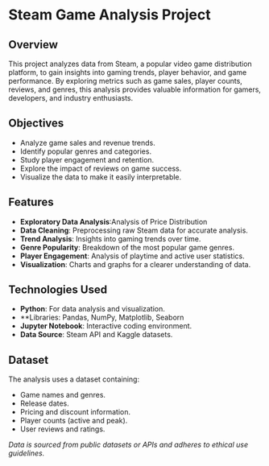 # Steam Game Analysis Project

## Overview
This project analyzes data from Steam, a popular video game distribution platform, to gain insights into gaming trends, player behavior, and game performance. By exploring metrics such as game sales, player counts, reviews, and genres, this analysis provides valuable information for gamers, developers, and industry enthusiasts.

## Objectives
- Analyze game sales and revenue trends.
- Identify popular genres and categories.
- Study player engagement and retention.
- Explore the impact of reviews on game success.
- Visualize the data to make it easily interpretable.

## Features
- **Exploratory Data Analysis**:Analysis of Price Distribution
- **Data Cleaning**: Preprocessing raw Steam data for accurate analysis.
- **Trend Analysis**: Insights into gaming trends over time.
- **Genre Popularity**: Breakdown of the most popular game genres.
- **Player Engagement**: Analysis of playtime and active user statistics.
- **Visualization**: Charts and graphs for a clearer understanding of data.

## Technologies Used
- **Python**: For data analysis and visualization.
- **Libraries: Pandas, NumPy, Matplotlib, Seaborn
- **Jupyter Notebook**: Interactive coding environment.
- **Data Source**: Steam API and Kaggle datasets.

## Dataset
The analysis uses a dataset containing:
- Game names and genres.
- Release dates.
- Pricing and discount information.
- Player counts (active and peak).
- User reviews and ratings.

*Data is sourced from public datasets or APIs and adheres to ethical use guidelines.*

